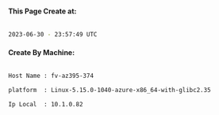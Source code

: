 
   
#### This Page Create at:

```bash

2023-06-30 - 23:57:49 UTC

```

#### Create By Machine:

```bash

Host Name : fv-az395-374

platform  : Linux-5.15.0-1040-azure-x86_64-with-glibc2.35

Ip Local  : 10.1.0.82

```

